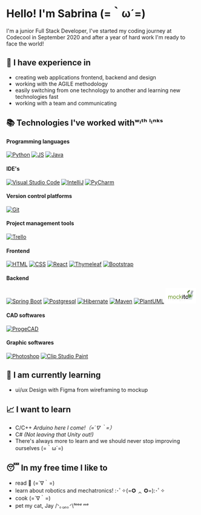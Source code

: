 # Hello! I'm Sabrina 	(=｀ω´=)

I'm a junior Full Stack Developer, I've started my coding journey at Codecool in September 2020 and after a year of hard work I'm ready to face the world!

## :briefcase:  I have experience in
- creating web applications frontend, backend and design
- working with the AGILE methodology
- easily switching from one technology to another and learning new technologies fast
- working with a team and communicating

## :books: Technologies I've worked withʷᶦᵗʰ ˡᶦⁿᵏˢ

#### Programming languages
<p align="left">
<a href="https://www.python.org/"><img src="https://upload.wikimedia.org/wikipedia/commons/thumb/c/c3/Python-logo-notext.svg/121px-Python-logo-notext.svg.png" alt="Python" height="auto" width="40"></a>
<a href="https://www.javascript.com/"><img src="https://upload.wikimedia.org/wikipedia/commons/thumb/9/99/Unofficial_JavaScript_logo_2.svg/512px-Unofficial_JavaScript_logo_2.svg.png" alt="JS" height="auto" width="40"></a>
<a href="https://www.java.com/en/"><img src="https://upload.wikimedia.org/wikipedia/en/3/30/Java_programming_language_logo.svg" alt="Java" height="40" width="auto"></a>
</p>

#### IDE's
<p align="left">
<a href="https://code.visualstudio.com/"><img src="https://upload.wikimedia.org/wikipedia/commons/thumb/9/9a/Visual_Studio_Code_1.35_icon.svg/2048px-Visual_Studio_Code_1.35_icon.svg.png" alt="Visual Studio Code" height="auto" width="40"></a>
<a href="https://www.jetbrains.com/idea/"><img src="https://upload.wikimedia.org/wikipedia/commons/thumb/9/9c/IntelliJ_IDEA_Icon.svg/1024px-IntelliJ_IDEA_Icon.svg.png" alt="IntelliJ" height="auto" width="40"></a>
<a href="https://www.jetbrains.com/pycharm/"><img src="https://upload.wikimedia.org/wikipedia/commons/thumb/1/1d/PyCharm_Icon.svg/2048px-PyCharm_Icon.svg.png" alt="PyCharm" height="auto" width="40"></a>
</p>

#### Version control platforms
<p align="left">
<a href="https://git-scm.com/"><img src="https://git-scm.com/images/logos/downloads/Git-Icon-1788C.png" alt="Git" height="auto" width="40"></a>
</p>

#### Project management tools
<p align="left">
<a href=""><img src="https://upload.wikimedia.org/wikipedia/en/thumb/8/8c/Trello_logo.svg/1200px-Trello_logo.svg.png" alt="Trello" height="40" width="auto"></a>
</p>

#### Frontend 
<p align="left">
<a href="https://html.com/"><img src="https://upload.wikimedia.org/wikipedia/commons/thumb/8/80/HTML5_logo_resized.svg/1200px-HTML5_logo_resized.svg.png" alt="HTML" height="auto" width="40"></a>
<a href="https://www.w3.org/Style/CSS/Overview.en.html"><img src="https://upload.wikimedia.org/wikipedia/commons/thumb/d/d5/CSS3_logo_and_wordmark.svg/1200px-CSS3_logo_and_wordmark.svg.png" alt="CSS" height="auto" width="40"></a>
<a href="https://reactjs.org/"><img src="https://upload.wikimedia.org/wikipedia/commons/thumb/a/a7/React-icon.svg/1200px-React-icon.svg.png" alt="React" height="40" width="auto"></a>
<a href="https://www.thymeleaf.org/"><img src="https://www.thymeleaf.org/doc/images/thymeleaf.png" alt="Thymeleaf" height="auto" width="40"></a>
<a href="https://getbootstrap.com/"><img src="https://upload.wikimedia.org/wikipedia/commons/thumb/b/b2/Bootstrap_logo.svg/1200px-Bootstrap_logo.svg.png" alt="Bootstrap" height="40" width="auto"></a>
</p>

#### Backend
<p align="left">
<a href="https://spring.io/projects/spring-boot"><img src="https://user-images.githubusercontent.com/33158051/103466606-760a4000-4d14-11eb-9941-2f3d00371471.png" alt="Spring Boot" height="40" width="auto"></a>
<a href="https://www.postgresql.org/"><img src="https://upload.wikimedia.org/wikipedia/commons/2/29/Postgresql_elephant.svg" alt="Postgresql" height="auto" width="40"></a>
<a href="https://hibernate.org/"><img src="https://www.javatpoint.com/images/hibernate/hibernate2.png" alt="Hibernate" height="auto" width="40"></a>
<a href="https://maven.apache.org/"><img src="https://upload.wikimedia.org/wikipedia/commons/thumb/5/52/Apache_Maven_logo.svg/1280px-Apache_Maven_logo.svg.png" alt="Maven" height="40" width="auto"></a>
<a href="https://plantuml.com/"><img src="https://i.imgur.com/8AUrgGZ.png" alt="PlantUML" height="40" width="auto"></a>
<a href="https://site.mockito.org/"><img src="https://raw.githubusercontent.com/mockito/mockito/main/src/javadoc/org/mockito/logo.png" alt="Mockito" height="40" width="auto"></a>
</p>

#### CAD softwares
<p align="left">
<a href="https://www.progesoft.com/"><img src="https://lh5.googleusercontent.com/-G7aKYNEkgWA/VPMIWhdCcMI/AAAAAAAARRw/gVUlsv5I6-E/s128-no/icon.png" alt="ProgeCAD" height="40" width="auto"></a>
</p>

#### Graphic softwares
<p align="left">
<a href="https://www.adobe.com/products/photoshop.html"><img src="https://upload.wikimedia.org/wikipedia/commons/thumb/a/af/Adobe_Photoshop_CC_icon.svg/1200px-Adobe_Photoshop_CC_icon.svg.png" alt="Photoshop" height="40" width="auto"></a>
<a href="https://www.clipstudio.net/en/index_02/"><img src="https://seaboardace.com/images/uploads/game1/1262985592/clip-studio-paint.jpg" alt="Clip Studio Paint" height="40" width="auto"></a>
</p>

## :monocle_face: I am currently learning
- ui/ux Design with Figma from wireframing to mockup

## :chart_with_upwards_trend: I want to learn
- C/C++ *Arduino here I come!（=´∇｀=）*
- C# *(Not leaving that Unity out!)*
- There's always more to learn and we should never stop improving ourselves (=｀ω´=)

## :sleeping: In my free time I like to
- read :open_book: (=´∇｀=)
- learn about robotics and mechatronics! :･ﾟ✧(=✪ ᆺ ✪=):･ﾟ✧
- cook (=´∇｀=)
- pet my cat, Jay /ᐠ｡ퟑ｡ᐟ\ᶠᵉᵉᵈ ᵐᵉ
